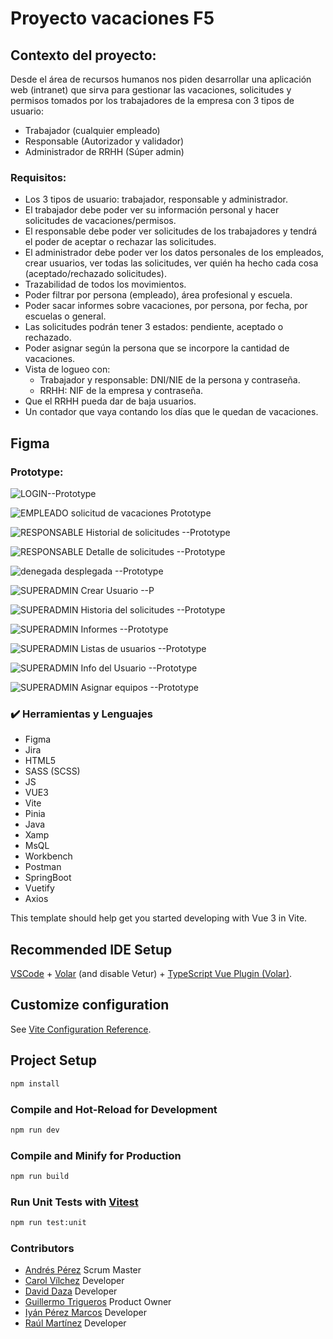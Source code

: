 # Proyecto vacaciones F5

## Contexto del proyecto:
Desde el área de recursos humanos nos piden desarrollar una aplicación web (intranet) que sirva para gestionar las vacaciones, solicitudes y permisos tomados por los trabajadores de la empresa con 3 tipos de usuario:

* Trabajador (cualquier empleado)
* Responsable (Autorizador y validador)
* Administrador de RRHH (Súper admin)
### Requisitos:
* Los 3 tipos de usuario: trabajador, responsable y administrador.
* El trabajador debe poder ver su información personal y hacer solicitudes de vacaciones/permisos.
* El responsable debe poder ver solicitudes de los trabajadores y tendrá el poder de aceptar o rechazar las solicitudes.
* El administrador debe poder ver los datos personales de los empleados, crear usuarios, ver todas las solicitudes, ver quién ha hecho cada cosa (aceptado/rechazado solicitudes).
* Trazabilidad de todos los movimientos.
* Poder filtrar por persona (empleado), área profesional y escuela.
* Poder sacar informes sobre vacaciones, por persona, por fecha, por escuelas o general.
* Las solicitudes podrán tener 3 estados: pendiente, aceptado o rechazado.
* Poder asignar según la persona que se incorpore la cantidad de vacaciones.
* Vista de logueo con:
    * Trabajador y responsable: DNI/NIE de la persona y contraseña.
    * RRHH: NIF de la empresa y contraseña.
* Que el RRHH pueda dar de baja usuarios.
* Un contador que vaya contando los días que le quedan de vacaciones.


## Figma

### Prototype:

![LOGIN--Prototype](https://user-images.githubusercontent.com/116883533/232730190-42623b60-cd4e-4add-bab5-15acbfc1d7d5.png)

![EMPLEADO  solicitud de vacaciones  Prototype](https://user-images.githubusercontent.com/116883533/232730233-85e4771b-d576-44b7-b338-87340d7641e3.png)

![RESPONSABLE  Historial de solicitudes --Prototype](https://user-images.githubusercontent.com/116883533/232730253-c22fd755-604a-4a12-9406-b7b88ad6488c.png)

![RESPONSABLE  Detalle de solicitudes --Prototype](https://user-images.githubusercontent.com/116883533/232730315-9e95293b-79bb-4960-ad1d-457b3d02c3b2.png)

![denegada desplegada --Prototype](https://user-images.githubusercontent.com/116883533/232736280-218ee554-5cc2-4e13-8bb4-477f27c83313.png)

![SUPERADMIN  Crear Usuario --P](https://user-images.githubusercontent.com/116883533/232738271-23b2b630-0ef1-4a44-b1af-f38f29ff3b14.png)

![SUPERADMIN  Historia del solicitudes --Prototype](https://user-images.githubusercontent.com/116883533/232738321-ec313f80-c65f-4b6d-b559-b8cd761cf6b1.png)

![SUPERADMIN  Informes --Prototype](https://user-images.githubusercontent.com/116883533/232738351-a078f238-8756-4761-b67b-38e25267a6df.png)

![SUPERADMIN  Listas de usuarios --Prototype](https://user-images.githubusercontent.com/116883533/232738424-34244126-b530-47ad-8ed8-0a1d286605a5.png)

![SUPERADMIN  Info del Usuario --Prototype](https://user-images.githubusercontent.com/116883533/232738443-87cb2286-bc9d-4baa-9b6f-6d389b694cf0.png)

![SUPERADMIN  Asignar equipos --Prototype](https://user-images.githubusercontent.com/116883533/232738469-b90185a3-25b2-497c-b3e0-1099ec051a0c.png)

### :heavy_check_mark: Herramientas y Lenguajes

- Figma
- Jira
- HTML5
- SASS (SCSS)
- JS
- VUE3
- Vite
- Pinia
- Java
- Xamp
- MsQL
- Workbench
- Postman
- SpringBoot
- Vuetify
- Axios

This template should help get you started developing with Vue 3 in Vite.

## Recommended IDE Setup

[VSCode](https://code.visualstudio.com/) + [Volar](https://marketplace.visualstudio.com/items?itemName=Vue.volar) (and disable Vetur) + [TypeScript Vue Plugin (Volar)](https://marketplace.visualstudio.com/items?itemName=Vue.vscode-typescript-vue-plugin).

## Customize configuration

See [Vite Configuration Reference](https://vitejs.dev/config/).

## Project Setup

```sh
npm install
```

### Compile and Hot-Reload for Development

```sh
npm run dev
```

### Compile and Minify for Production

```sh
npm run build
```

### Run Unit Tests with [Vitest](https://vitest.dev/)

```sh
npm run test:unit
```

### Contributors

- [Andrés Pérez](https://github.com/Andrespz07) Scrum Master
- [Carol Vílchez](https://github.com/Carol21d) Developer
- [David Daza](https://github.com/drdaza) Developer
- [Guillermo Trigueros](https://github.com/Guillermo292) Product Owner
- [Iyán Pérez Marcos](https://github.com/IyanPerez) Developer
- [Raúl Martínez](https://github.com/RaulMartinezF5) Developer
